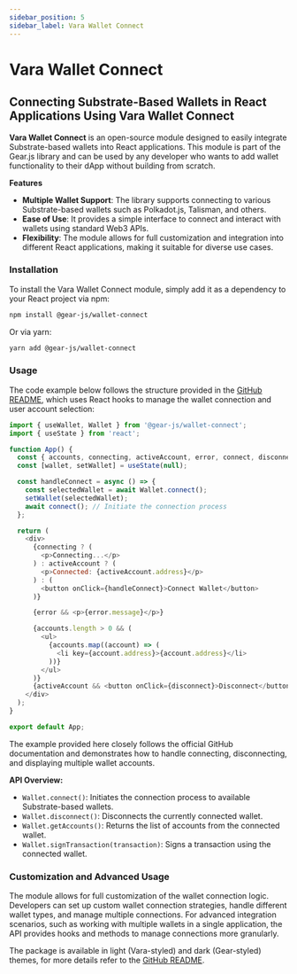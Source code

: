 ```yaml
---
sidebar_position: 5
sidebar_label: Vara Wallet Connect
---
```


# Vara Wallet Connect

## Connecting Substrate-Based Wallets in React Applications Using Vara Wallet Connect

**Vara Wallet Connect** is an open-source module designed to easily integrate Substrate-based wallets into React applications. This module is part of the Gear.js library and can be used by any developer who wants to add wallet functionality to their dApp without building from scratch.

**Features**

- **Multiple Wallet Support**: The library supports connecting to various Substrate-based wallets such as Polkadot.js, Talisman, and others.
- **Ease of Use**: It provides a simple interface to connect and interact with wallets using standard Web3 APIs.
- **Flexibility**: The module allows for full customization and integration into different React applications, making it suitable for diverse use cases.

### Installation

To install the Vara Wallet Connect module, simply add it as a dependency to your React project via npm:

```bash
npm install @gear-js/wallet-connect
```

Or via yarn:

```bash
yarn add @gear-js/wallet-connect
```

### Usage

The code example below follows the structure provided in the [GitHub README](https://github.com/gear-tech/gear-js/blob/main/utils/wallet-connect/README.md), which uses React hooks to manage the wallet connection and user account selection:

```javascript
import { useWallet, Wallet } from '@gear-js/wallet-connect';
import { useState } from 'react';

function App() {
  const { accounts, connecting, activeAccount, error, connect, disconnect } = useWallet();
  const [wallet, setWallet] = useState(null);

  const handleConnect = async () => {
    const selectedWallet = await Wallet.connect();
    setWallet(selectedWallet);
    await connect(); // Initiate the connection process
  };

  return (
    <div>
      {connecting ? (
        <p>Connecting...</p>
      ) : activeAccount ? (
        <p>Connected: {activeAccount.address}</p>
      ) : (
        <button onClick={handleConnect}>Connect Wallet</button>
      )}

      {error && <p>{error.message}</p>}

      {accounts.length > 0 && (
        <ul>
          {accounts.map((account) => (
            <li key={account.address}>{account.address}</li>
          ))}
        </ul>
      )}
      {activeAccount && <button onClick={disconnect}>Disconnect</button>}
    </div>
  );
}

export default App;

```

The example provided here closely follows the official GitHub documentation and demonstrates how to handle connecting, disconnecting, and displaying multiple wallet accounts.

**API Overview:**

- `Wallet.connect()`: Initiates the connection process to available Substrate-based wallets.
- `Wallet.disconnect()`: Disconnects the currently connected wallet.
- `Wallet.getAccounts()`: Returns the list of accounts from the connected wallet.
- `Wallet.signTransaction(transaction)`: Signs a transaction using the connected wallet.

### Customization and Advanced Usage

The module allows for full customization of the wallet connection logic. Developers can set up custom wallet connection strategies, handle different wallet types, and manage multiple connections. For advanced integration scenarios, such as working with multiple wallets in a single application, the API provides hooks and methods to manage connections more granularly.

The package is available in light (Vara-styled) and dark (Gear-styled) themes, for more details refer to the [GitHub README](https://github.com/gear-tech/gear-js/blob/main/utils/wallet-connect/README.md).